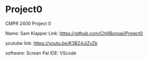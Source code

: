 # Project0
CMPR 2400 Project 0

Name: Sam Klapper 
Link: https://github.com/ChillBonsai/Project0

youtube link: https://youtu.be/K3BZ4JiZvZk

software: Screan Pal
IDE: VScode 
